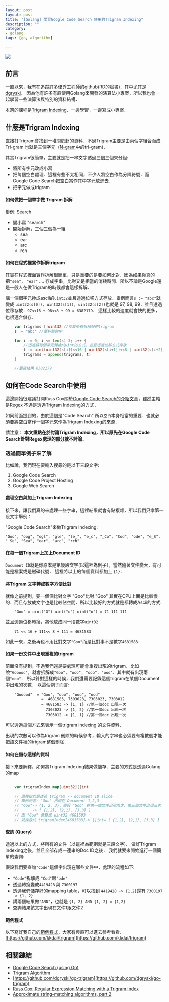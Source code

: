 ```yaml
---
layout: post
layout: post
title: "[Golang] 學習Google Code Search 使用的Trigram Indexing" 
description: ""
category: 
- golang
tags: [go, algorithm]

---
```


![](http://img.rfclipart.com/image/preview/63-bd-a1/cloud-and-loupe-binary-code-search-Download-Royalty-free-Vector-File-EPS-18250.jpg)

## 前言

一直以來，我有在追蹤許多優秀工程師的github(RD的臉書)．其中尤其是[dgryski](https://github.com/dgryski)． 因為他有許多有趣使用Golang來開發的演算法小專案，所以我也會一起學習一些演算法與特別的資料結構．

本週的課程是[Trigram Indexing](http://ii.nlm.nih.gov/MTI/Details/trigram.shtml)．一邊學習，一邊寫成小專案．

## 什麼是Trigram Indexing

直接打Trigram會找到一堆關於卦的資料．不過Trigram主要是由兩個字組合而成 Tri-gram 也就是三個字元（[N-gram](https://en.wikipedia.org/wiki/N-gram)中的tri-gram)．

其實Trigram很簡單，主要就是把一串文字透過三個三個來分組:

- 將所有字元改成小寫
- 把每個空白處理．這裡有些不太相同，不少人將空白作為分隔符號．而Google Code Search把空白當作其中字元放進去．
- 把字元做成trigram

#### 如何做把一個單字做 Trigram 拆解

舉例:  Search

- 變小寫 "search"
- 開始拆解，三個三個為一組
	- sea
	- ear
	- arc
	- rch

#### 如何在程式裡實作拆解trigram

其實在程式裡面實作拆解很簡單，只是重要的是要如何比對．因為如果你真的把`"sea"`， `"ear"` .... 存成字串，比對又是相當的消耗時間．所以不論是Google還是一般人在做Trigram的時候都會這樣拆解．

講一個個字元換成ascii的`uint32`並且透過位移方式存放．舉例而言`s := "abc"`就變成 `uint32(s[0]), uint32(s[1]), uint32(s[2])`也就是 97, 98, 99．並且透過位移存放．`97<<16 + 98<<8 + 99 = 6382179`． 這樣比較的速度就會快的更多，也很適合儲存．


```go
	var trigrams []uint32 //存放所有拆解好的trigram
	s := "abc" //要拆解的字
	
	for i := 0; i <= len(s)-3; i++ {
		//透過將每個字元轉換成uint的方式，並且透過位移方式存放
		t := uint(uint32(s[i])<<16 | uint32(s[i+1])<<8 | uint32(s[i+2]))
		trigrams = append(trigrams, t)
	}

	//最後結果 6382179
```

## 如何在Code Search中使用

這邊開始很建議打開Russ Cox關於[Google Code Search的介紹文章](https://swtch.com/~rsc/regexp/regexp4.html)，雖然主軸是Regex 不過是透過Trigram Indexing的方式．

如同前面提到的，由於這個是"Code Search" 所以`空白`本身相當的重要．也就必須要將空白當作一個字元來作為Trigram Indexing的來源．

請注意： **本文重點在於討論Trigram Indexing，所以原先在Google Code Search針對Regex處理的部分就不討論．**

### 透過簡單例子來了解

比如說，我們現在要輸入搜尋的是以下三段文字:

1. Google Code Search
2. Google Code Project Hosting
3. Google Web Search

#### 處理空白與加上Trigram Indexing

接下來，讓我們真的來處理一些字串，這裡結果就會有點複雜，所以我們只拿第一段文字舉例：

"Google Code Search"來做Trigram Indexing:

```
"Goo", "oog", "ogl", "gle", "le_", "e_c", "_Co", "Cod", "ode", "e_S", "_Se", "Sea", "ear", "arc", "rch"
```

#### 在每一個Trigram上加上Document ID

`Document ID`就是你原本是第幾段文字(以這裡為例子），當然隨著文件變大，有可能是檔案或是磁碟代號． 這裡將以上的每個資料都加上 `{1}`．

#### 將Trigram 文字轉成數字方便比對

就像之前提到，要一個個比對文字 "Goo"比對 "Goo" 其實在CPU上面是比較慢的．而且存放成文字也是比較佔空間．所以比較好的方式就是都轉成Ascii的方式:

		"Goo" = uint("G") uint("o") uint("o") = 71 111 111

並且透過位移轉換，將他放成同一段數字`uint32`

		71 << 16 + 111<< 8 + 111 = 4681583
		
如此一來，之後再也不用比對文字`"Goo"`而是比對事不是數字`4681583`．

#### 如果一份文件中出現重複的trigram

前面沒有提到，不過我們還是要處理可能會重複出現的trigram．比如說`"Gooood"`，就會拆解成`"Goo", "ooo", "ooo", "ood"`．其中就有出現兩個`"ooo"`． 所以針對這樣的時候，我們還需要記錄這個trigram在某個Document中出現的次數． 以這個例子而言:

```
	"Gooood"  = "Goo", "ooo", "ooo", "ood"
				=  4681583, 7303023, 7303023, 7303012
				= 4681583 -> {1, 1} //第一個doc 出現一次
				  7303023 -> {1, 2} //第一個doc 出現一次
				  7303012 -> {1, 1} //第一個doc 出現一次
```

可以透過這個方式來表示一個trigram indexing 的文件資料．

出現的次數可以作為trigram 刪除的時候參考，輸入的字串也必須要有複數個才能把該文件裡的trigram整個刪除．


#### 如何在儲存這樣的資料

接下來要解釋，如何將Trigram Indexing結果做儲存．主要的方式是透過Golang 的map

```go
	
	var trigramIndex map[uint32][]int
	
	// 這裡指的是透過 trigram -> document ID slice
	// 舉例而言: "Goo" 出現在 Document 1,2,3
	// "Goo"-> {1, 2, 3}，假設 "Goo" 在第一個文件出現兩次，第三個文件出現三次
	//      -> { {1,2}, {2,1}, {3,3} }
	// 而 "Goo" 會變成 uint32 4681583
	// 就存放成 trigramIndex[4681583]-> []int= { {1,2}, {2,1}, {3,3} }

```

#### 查詢 (Query)

透過以上的方式，將所有的文件（以這裡為範例就是三段文字)． 做好Trigram Indexing之後，並且全部存成一連串的Doc ID之後． 我們就要來開始進行一個簡單的查詢:

假設我們要查詢`"Code"`這個字出現在哪些文件中，處理的流程如下:

- `"Code"`拆解成 `"Cod"`跟`"ode"`
- 透過轉換變成`4419428` 與 `7300197`
- 透過我們儲存好的mapping table，可以找到 `4419428 -> {1,2}`還有 `7300197 -> {1, 2}`
- 講兩個結果做`"AND"`，也就是 `{1, 2} AND {1, 2} = {1,2}`
- 查詢結果該文字出現在文件1跟文件2
	

#### 範例程式

以下寫好我自己的[範例程式](https://github.com/kkdai/trigram)，大家有興趣可以進去參考看看．[https://github.com/kkdai/trigram](https://github.com/kkdai/trigram)	

## 相關鏈結

- [Google Code Search (using Go)](https://github.com/google/codesearch)
- [Trigram Algorithm](http://ii.nlm.nih.gov/MTI/Details/trigram.shtml)
- [https://github.com/dgryski/go-trigram](https://github.com/dgryski/go-trigram)
- [Russ Cox: Regular Expression Matching with a Trigram Index](https://swtch.com/~rsc/regexp/regexp4.html)
- [Approximate string-matching algorithms, part 2](http://www.morfoedro.it/doc.php?n=223&lang=en#SimilarityMetric)
